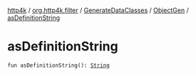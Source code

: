 [http4k](../../../index.md) / [org.http4k.filter](../../index.md) / [GenerateDataClasses](../index.md) / [ObjectGen](index.md) / [asDefinitionString](./as-definition-string.md)

# asDefinitionString

`fun asDefinitionString(): `[`String`](https://kotlinlang.org/api/latest/jvm/stdlib/kotlin/-string/index.html)